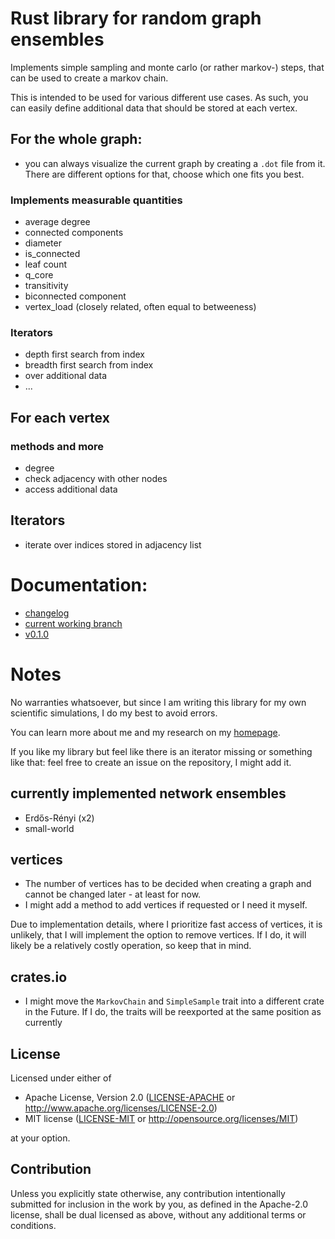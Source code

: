 # Rust library for random graph ensembles

Implements simple sampling and monte carlo (or rather markov-) steps,
that can be used to create a markov chain.

This is intended to be used for various different use cases.
As such, you can easily define additional data that should be stored at each vertex.


## For the whole graph:

* you can always visualize the current graph by creating a `.dot` file from it.
  There are different options for that, choose which one fits you best.

### Implements measurable quantities

- average degree
- connected components
- diameter
- is_connected
- leaf count
- q_core
- transitivity
- biconnected component
- vertex_load (closely related, often equal to betweeness)

### Iterators

* depth first search from index
* breadth first search from index
* over additional data
* ...

## For each vertex

### methods and more
* degree
* check adjacency with other nodes
* access additional data

## Iterators
* iterate over indices stored in adjacency list

# Documentation:

* [changelog](CHANGELOG.md)
* [current working branch](https://pardoxa.github.io/net_ensembles/master/doc/net_ensembles/)
* [v0.1.0](https://pardoxa.github.io/net_ensembles/v0.1.0/doc/net_ensembles/)

# Notes

No warranties whatsoever, but since
I am writing this library for my own scientific simulations,
I do my best to avoid errors.

You can learn more about me and my research on my [homepage](https://www.yfeld.de).

If you like my library but feel like there is an iterator missing or something
like that: feel free to create an issue on the repository, I might add it.

## currently implemented network ensembles

* Erdős-Rényi (x2)
* small-world

## vertices

* The number of vertices has to be decided when creating a graph and cannot be changed later - at least for now.
* I might add a method to add vertices if requested or I need it myself.

Due to implementation details, where I prioritize fast access of vertices,
it is unlikely, that I will implement the option to remove vertices.
If I do, it will likely be a relatively costly operation, so keep that in mind.

## crates.io

* I might move the `MarkovChain` and `SimpleSample` trait into a different crate in the Future.
  If I do, the traits will be reexported at the same position as currently

## License

Licensed under either of

 * Apache License, Version 2.0
   ([LICENSE-APACHE](LICENSE-APACHE) or http://www.apache.org/licenses/LICENSE-2.0)
 * MIT license
   ([LICENSE-MIT](LICENSE-MIT) or http://opensource.org/licenses/MIT)

at your option.

## Contribution

Unless you explicitly state otherwise, any contribution intentionally submitted
for inclusion in the work by you, as defined in the Apache-2.0 license, shall be
dual licensed as above, without any additional terms or conditions.
